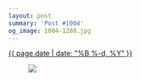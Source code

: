 ```yaml
---
layout: post
summary: 'Post #1004'
og_image: 1004-1280.jpg
---
```


<div class="post">
 <time>
  <a href="/1004">
   {{ page.date | date: "%B %-d, %Y" }}
  </a>
 </time>
 <a href="/1004">
  <figure data-taken="10/13/2019">
   <img sizes="(min-width: 700px) 50vw, calc(100vw - 2rem)" src="{{ site.assets_url }}/1004-640.jpg" srcset="{{ site.assets_url }}/1004-320.jpg 320w, {{ site.assets_url }}/1004-640.jpg 640w, {{ site.assets_url }}/1004-960.jpg 960w, {{ site.assets_url }}/1004-1280.jpg 1280w"/>
  </figure>
 </a>
</div>

